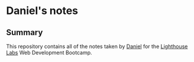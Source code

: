 # Daniel's notes

## Summary 

This repository contains all of the notes taken by [Daniel](https://github.com/danielAwale) for the [Lighthouse Labs](https://www.lighthouselabs.ca/) Web Development Bootcamp.
